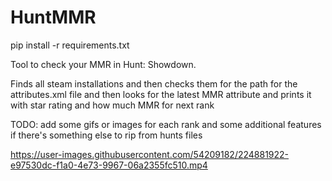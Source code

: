 # HuntMMR

pip install -r requirements.txt

Tool to check your MMR in Hunt: Showdown.

Finds all steam installations and then checks them for the path for the attributes.xml file and then looks for the latest MMR attribute and prints it with star rating and how much MMR for next rank

TODO: add some gifs or images for each rank and some additional features if there's something else to rip from hunts files

https://user-images.githubusercontent.com/54209182/224881922-e97530dc-f1a0-4e73-9967-06a2355fc510.mp4
